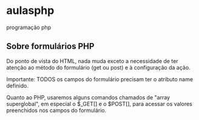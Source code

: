 # aulasphp
 programação php


## Sobre formulários PHP

Do ponto de vista do HTML, nada muda exceto a necessidade de ter atenção ao método do formulário (get ou post) e à configuração da ação.

Importante: TODOS os campos do formulário precisam ter o atributo name definido.

Quanto ao PHP, usaremos alguns comandos chamados de "array superglobal", em especial o $_GET[] e o $POST[], para acessar os valores preenchidos nos campos do formulário.